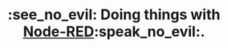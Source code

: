 <!--
<h1 align="center">:see_no_evil: I’m currently working on my <a href="https://github.com/ymedlop/k3s-paasmonkeys">Kubernetes RPi cluster :speak_no_evil:</a>.</h1>
-->
<h1 align="center">:see_no_evil: Doing things with <a href="https://github.com/doing-things-with-node-red">Node-RED</a>:speak_no_evil:.</h1>

<!--
**ymedlop/ymedlop** is a ✨ _special_ ✨ repository because its `README.md` (this file) appears on your GitHub profile.

Here are some ideas to get you started:
-  Hi there 👋
- 🔭 I’m currently working on ...
- 🌱 I’m currently learning ...
- 👯 I’m looking to collaborate on ...
- 🤔 I’m looking for help with ...
- 💬 Ask me about ...
- 📫 How to reach me: ...
- 😄 Pronouns: ...
- ⚡ Fun fact: ...
-->
